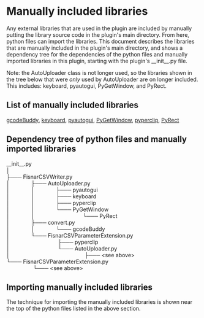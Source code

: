 # Manually included libraries
Any external libraries that are used in the plugin are included by manually
putting the library source code in the plugin's main directory. From here, python
files can import the libraries. This document describes the libraries that are
manually included in the plugin's main directory, and shows a dependency tree
for the dependencies of the python files and manually imported libraries in
this plugin, starting with the plugin's \_\_init\_\_.py file.

Note: the AutoUploader class is not longer used, so the libraries shown in the
tree below that were _only_ used by AutoUploader are on longer included. This
includes: keyboard, pyautogui, PyGetWindow, and PyRect.

## List of manually included libraries
[gcodeBuddy](https://github.com/Spenbert02/gcodeBuddy), [keyboard](https://github.com/boppreh/keyboard), [pyautogui](https://github.com/asweigart/pyautogui),
[PyGetWindow](https://github.com/asweigart/PyGetWindow), [pyperclip](https://github.com/asweigart/pyperclip), [PyRect](https://github.com/asweigart/PyRect)

## Dependency tree of python files and manually imported libraries
\_\_init\_\_.py  
│  
├─── FisnarCSVWriter.py  
│    ├─── AutoUploader.py  
│    │    ├─── pyautogui  
│    │    ├─── keyboard  
│    │    ├─── pyperclip  
│    │    └─── PyGetWindow  
│    │         └─── PyRect  
│    ├─── convert.py  
│    │    └─── gcodeBuddy  
│    └─── FisnarCSVParameterExtension.py  
│         ├─── pyperclip  
│         └─── AutoUploader.py  
│              ├─── \<see above\>  
└─── FisnarCSVParameterExtension.py  
     └─── \<see above\>  

## Importing manually included libraries
The technique for importing the manually included libraries is shown near the
top of the python files listed in the above section.
